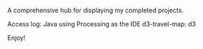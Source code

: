 A comprehensive hub for displaying my completed projects.

Access log: Java using Processing as the IDE
d3-travel-map: d3

Enjoy!
